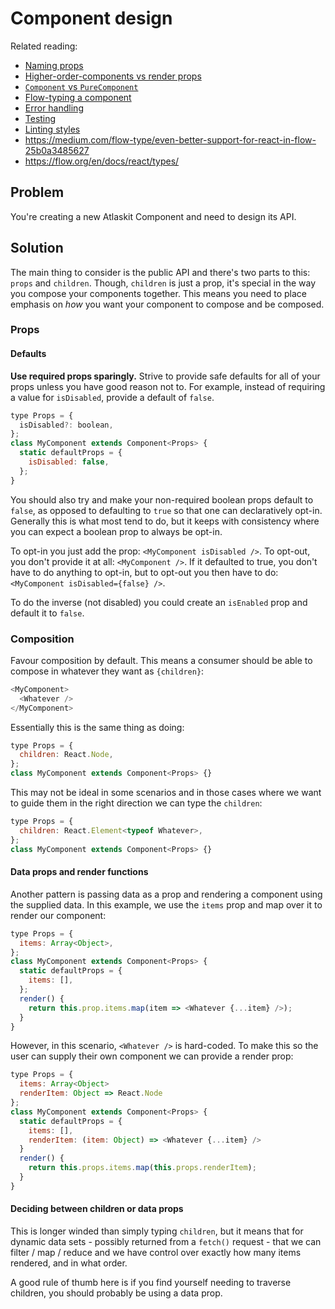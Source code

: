 # Component design

Related reading:

* [Naming props](./naming-props)
* [Higher-order-components vs render props](./hoc-vs-props)
* [`Component` vs `PureComponent`](./component-vs-pure-component)
* [Flow-typing a component](./flow-typing-a-component)
* [Error handling](./error-handling)
* [Testing](./testing)
* [Linting styles](./linting-styles)
* <https://medium.com/flow-type/even-better-support-for-react-in-flow-25b0a3485627>
* <https://flow.org/en/docs/react/types/>

## Problem

You're creating a new Atlaskit Component and need to design its API.

## Solution

The main thing to consider is the public API and there's two parts to this: `props` and `children`. Though, `children` is just a prop, it's special in the way you compose your components together. This means you need to place emphasis on _how_ you want your component to compose and be composed.

### Props

#### Defaults

**Use required props sparingly.** Strive to provide safe defaults for all of your props unless you have good reason not to. For example, instead of requiring a value for `isDisabled`, provide a default of `false`.

```js
type Props = {
  isDisabled?: boolean,
};
class MyComponent extends Component<Props> {
  static defaultProps = {
    isDisabled: false,
  };
}
```

You should also try and make your non-required boolean props default to `false`, as opposed to defaulting to `true` so that one can declaratively opt-in. Generally this is what most tend to do, but it keeps with consistency where you can expect a boolean prop to always be opt-in.

To opt-in you just add the prop: `<MyComponent isDisabled />`. To opt-out, you don't provide it at all: `<MyComponent />`. If it defaulted to true, you don't have to do anything to opt-in, but to opt-out you then have to do: `<MyComponent isDisabled={false} />`.

To do the inverse (not disabled) you could create an `isEnabled` prop and default it to `false`.

### Composition

Favour composition by default. This means a consumer should be able to compose in whatever they want as `{children}`:

```js
<MyComponent>
  <Whatever />
</MyComponent>
```

Essentially this is the same thing as doing:

```js
type Props = {
  children: React.Node,
};
class MyComponent extends Component<Props> {}
```

This may not be ideal in some scenarios and in those cases where we want to guide them in the right direction we can type the `children`:

```js
type Props = {
  children: React.Element<typeof Whatever>,
};
class MyComponent extends Component<Props> {}
```

#### Data props and render functions

Another pattern is passing data as a prop and rendering a component using the supplied data. In this example, we use the `items` prop and map over it to render our component:

```js
type Props = {
  items: Array<Object>,
};
class MyComponent extends Component<Props> {
  static defaultProps = {
    items: [],
  };
  render() {
    return this.prop.items.map(item => <Whatever {...item} />);
  }
}
```

However, in this scenario, `<Whatever />` is hard-coded. To make this so the user can supply their own component we can provide a render prop:

```js
type Props = {
  items: Array<Object>
  renderItem: Object => React.Node
};
class MyComponent extends Component<Props> {
  static defaultProps = {
    items: [],
    renderItem: (item: Object) => <Whatever {...item} />
  }
  render() {
    return this.props.items.map(this.props.renderItem);
  }
}
```

#### Deciding between children or data props

This is longer winded than simply typing `children`, but it means that for dynamic data sets - possibly returned from a `fetch()` request - that we can filter / map / reduce and we have control over exactly how many items rendered, and in what order.

A good rule of thumb here is if you find yourself needing to traverse children, you should probably be using a data prop.

